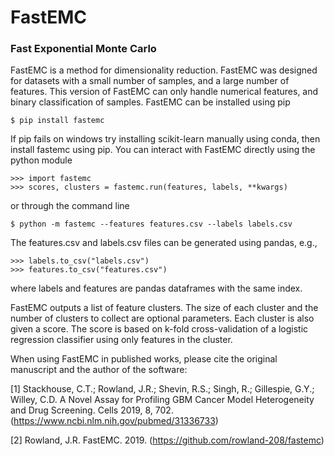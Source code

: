 # FastEMC
### Fast Exponential Monte Carlo

FastEMC is a method for dimensionality reduction.
FastEMC was designed for datasets with a small number of samples,
and a large number of features.
This version of FastEMC can only handle numerical features,
and binary classification of samples.
FastEMC can be installed using pip
```
$ pip install fastemc
```
If pip fails on windows try installing scikit-learn manually using conda,
then install fastemc using pip.
You can interact with FastEMC directly using the python module
```
>>> import fastemc
>>> scores, clusters = fastemc.run(features, labels, **kwargs)
```
or through the command line
```
$ python -m fastemc --features features.csv --labels labels.csv
```
The features.csv and labels.csv files can be generated using pandas, e.g.,
```
>>> labels.to_csv("labels.csv")
>>> features.to_csv("features.csv")
```
where labels and features are pandas dataframes with the same index.

FastEMC outputs a list of feature clusters.
The size of each cluster and the number of clusters to collect are optional parameters.
Each cluster is also given a score.
The score is based on k-fold cross-validation of a logistic regression classifier using only features in the cluster.


When using FastEMC in published works, please cite the original manuscript 
and the author of the software:

[1] Stackhouse, C.T.; Rowland, J.R.; Shevin, R.S.; Singh, R.; Gillespie, G.Y.; Willey, C.D. A Novel
Assay for Profiling GBM Cancer Model Heterogeneity and Drug Screening. Cells 2019, 8, 702. (https://www.ncbi.nlm.nih.gov/pubmed/31336733)

[2] Rowland, J.R. FastEMC. 2019. (https://github.com/rowland-208/fastemc)
